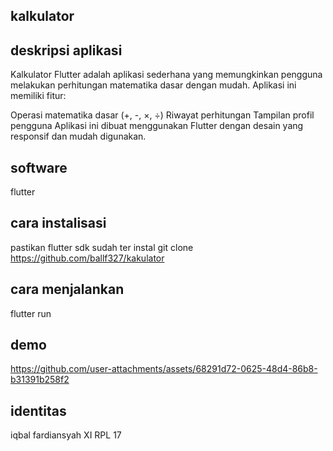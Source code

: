 ## kalkulator
## deskripsi aplikasi
Kalkulator Flutter adalah aplikasi sederhana yang memungkinkan pengguna melakukan perhitungan matematika dasar dengan mudah. Aplikasi ini memiliki fitur:

Operasi matematika dasar (+, -, ×, ÷)
Riwayat perhitungan
Tampilan profil pengguna
Aplikasi ini dibuat menggunakan Flutter dengan desain yang responsif dan mudah digunakan.
## software
flutter 
## cara instalisasi
pastikan flutter sdk sudah ter instal
git clone https://github.com/ballf327/kakulator
## cara menjalankan
flutter run 
## demo
https://github.com/user-attachments/assets/68291d72-0625-48d4-86b8-b31391b258f2
## identitas
iqbal fardiansyah 
XI RPL 17
